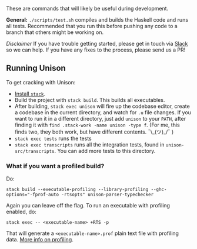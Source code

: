 These are commands that will likely be useful during development.

__General:__ `./scripts/test.sh` compiles and builds the Haskell code and runs all tests. Recommended that you run this before pushing any code to a branch that others might be working on.

_Disclaimer_ If you have trouble getting started, please get in touch via [Slack](https://unisonweb.org/community) so we can help.  If you have any fixes to the process, please send us a PR!

## Running Unison

To get cracking with Unison:

* [Install `stack`](https://docs.haskellstack.org/en/stable/README/#how-to-install).
* Build the project with `stack build`. This builds all executables.
* After building, `stack exec unison` will fire up the codebase editor, create a codebase in the current directory, and watch for `.u` file changes.  If you want to run it in a different directory, just add `unison` to your `PATH`, after finding it with `find .stack-work -name unison -type f`.  (For me, this finds two, they both work, but have different contents.  ¯\\\_(ツ)\_/¯ )
* `stack exec tests` runs the tests
* `stack exec transcripts` runs all the integration tests, found in `unison-src/transcripts`. You can add more tests to this directory.

### What if you want a profiled build?

Do:

    stack build --executable-profiling --library-profiling --ghc-options="-fprof-auto -rtsopts" unison-parser-typechecker

Again you can leave off the flag. To run an executable with profiling enabled, do:

    stack exec -- <executable-name> +RTS -p

That will generate a `<executable-name>.prof` plain text file with profiling data. [More info on profiling](https://downloads.haskell.org/~ghc/latest/docs/html/users_guide/profiling.html).
